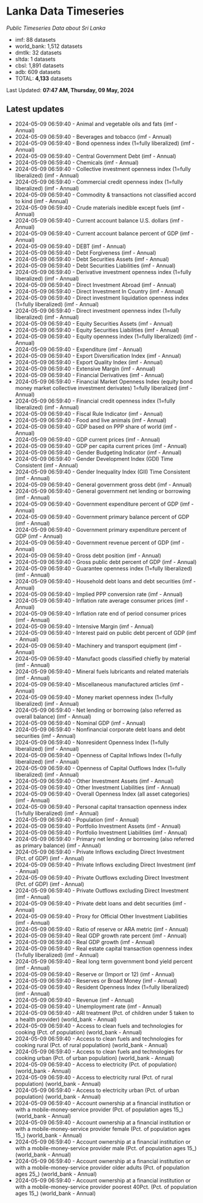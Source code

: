 # Lanka Data Timeseries
*Public Timeseries Data about Sri Lanka*

* imf: 88 datasets
* world_bank: 1,512 datasets
* dmtlk: 32 datasets
* sltda: 1 datasets
* cbsl: 1,891 datasets
* adb: 609 datasets
* TOTAL: **4,133** datasets

Last Updated: **07:47 AM, Thursday, 09 May, 2024**

## Latest updates

* 2024-05-09 06:59:40 - Animal and vegetable oils and fats (imf - Annual)
* 2024-05-09 06:59:40 - Beverages and tobacco (imf - Annual)
* 2024-05-09 06:59:40 - Bond openness index (1=fully liberalized) (imf - Annual)
* 2024-05-09 06:59:40 - Central Government Debt (imf - Annual)
* 2024-05-09 06:59:40 - Chemicals (imf - Annual)
* 2024-05-09 06:59:40 - Collective investment openness index (1=fully liberalized) (imf - Annual)
* 2024-05-09 06:59:40 - Commercial credit openness index (1=fully liberalized) (imf - Annual)
* 2024-05-09 06:59:40 - Commodity & transactions not classified accord to kind (imf - Annual)
* 2024-05-09 06:59:40 - Crude materials inedible except fuels (imf - Annual)
* 2024-05-09 06:59:40 - Current account balance U.S. dollars (imf - Annual)
* 2024-05-09 06:59:40 - Current account balance percent of GDP (imf - Annual)
* 2024-05-09 06:59:40 - DEBT (imf - Annual)
* 2024-05-09 06:59:40 - Debt Forgiveness (imf - Annual)
* 2024-05-09 06:59:40 - Debt Securities Assets (imf - Annual)
* 2024-05-09 06:59:40 - Debt Securities Liabilities (imf - Annual)
* 2024-05-09 06:59:40 - Derivative investment openness index (1=fully liberalized) (imf - Annual)
* 2024-05-09 06:59:40 - Direct Investment Abroad (imf - Annual)
* 2024-05-09 06:59:40 - Direct Investment In Country (imf - Annual)
* 2024-05-09 06:59:40 - Direct investment liquidation openness index (1=fully liberalized) (imf - Annual)
* 2024-05-09 06:59:40 - Direct investment openness index (1=fully liberalized) (imf - Annual)
* 2024-05-09 06:59:40 - Equity Securities Assets (imf - Annual)
* 2024-05-09 06:59:40 - Equity Securities Liabilities (imf - Annual)
* 2024-05-09 06:59:40 - Equity openness index (1=fully liberalized) (imf - Annual)
* 2024-05-09 06:59:40 - Expenditure (imf - Annual)
* 2024-05-09 06:59:40 - Export Diversification Index (imf - Annual)
* 2024-05-09 06:59:40 - Export Quality Index (imf - Annual)
* 2024-05-09 06:59:40 - Extensive Margin (imf - Annual)
* 2024-05-09 06:59:40 - Financial Derivatives (imf - Annual)
* 2024-05-09 06:59:40 - Financial Market Openness Index (equity bond money market collective investment derivates) 1=fully liberalized (imf - Annual)
* 2024-05-09 06:59:40 - Financial credit openness index (1=fully liberalized) (imf - Annual)
* 2024-05-09 06:59:40 - Fiscal Rule Indicator (imf - Annual)
* 2024-05-09 06:59:40 - Food and live animals (imf - Annual)
* 2024-05-09 06:59:40 - GDP based on PPP share of world (imf - Annual)
* 2024-05-09 06:59:40 - GDP current prices (imf - Annual)
* 2024-05-09 06:59:40 - GDP per capita current prices (imf - Annual)
* 2024-05-09 06:59:40 - Gender Budgeting Indicator (imf - Annual)
* 2024-05-09 06:59:40 - Gender Development Index (GDI) Time Consistent (imf - Annual)
* 2024-05-09 06:59:40 - Gender Inequality Index (GII) Time Consistent (imf - Annual)
* 2024-05-09 06:59:40 - General government gross debt (imf - Annual)
* 2024-05-09 06:59:40 - General government net lending or borrowing (imf - Annual)
* 2024-05-09 06:59:40 - Government expenditure percent of GDP (imf - Annual)
* 2024-05-09 06:59:40 - Government primary balance percent of GDP (imf - Annual)
* 2024-05-09 06:59:40 - Government primary expenditure percent of GDP (imf - Annual)
* 2024-05-09 06:59:40 - Government revenue percent of GDP (imf - Annual)
* 2024-05-09 06:59:40 - Gross debt position (imf - Annual)
* 2024-05-09 06:59:40 - Gross public debt percent of GDP (imf - Annual)
* 2024-05-09 06:59:40 - Guarantee openness index (1=fully liberalized) (imf - Annual)
* 2024-05-09 06:59:40 - Household debt loans and debt securities (imf - Annual)
* 2024-05-09 06:59:40 - Implied PPP conversion rate (imf - Annual)
* 2024-05-09 06:59:40 - Inflation rate average consumer prices (imf - Annual)
* 2024-05-09 06:59:40 - Inflation rate end of period consumer prices (imf - Annual)
* 2024-05-09 06:59:40 - Intensive Margin (imf - Annual)
* 2024-05-09 06:59:40 - Interest paid on public debt percent of GDP (imf - Annual)
* 2024-05-09 06:59:40 - Machinery and transport equipment (imf - Annual)
* 2024-05-09 06:59:40 - Manufact goods classified chiefly by material (imf - Annual)
* 2024-05-09 06:59:40 - Mineral fuels lubricants and related materials (imf - Annual)
* 2024-05-09 06:59:40 - Miscellaneous manufactured articles (imf - Annual)
* 2024-05-09 06:59:40 - Money market openness index (1=fully liberalized) (imf - Annual)
* 2024-05-09 06:59:40 - Net lending or borrowing (also referred as overall balance) (imf - Annual)
* 2024-05-09 06:59:40 - Nominal GDP (imf - Annual)
* 2024-05-09 06:59:40 - Nonfinancial corporate debt loans and debt securities (imf - Annual)
* 2024-05-09 06:59:40 - Nonresident Openness Index (1=fully liberalized) (imf - Annual)
* 2024-05-09 06:59:40 - Openness of Capital Inflows Index (1=fully liberalized) (imf - Annual)
* 2024-05-09 06:59:40 - Openness of Capital Outflows Index (1=fully liberalized) (imf - Annual)
* 2024-05-09 06:59:40 - Other Investment Assets (imf - Annual)
* 2024-05-09 06:59:40 - Other Investment Liabilities (imf - Annual)
* 2024-05-09 06:59:40 - Overall Openness Index (all asset categories) (imf - Annual)
* 2024-05-09 06:59:40 - Personal capital transaction openness index (1=fully liberalized) (imf - Annual)
* 2024-05-09 06:59:40 - Population (imf - Annual)
* 2024-05-09 06:59:40 - Portfolio Investment Assets (imf - Annual)
* 2024-05-09 06:59:40 - Portfolio Investment Liabilities (imf - Annual)
* 2024-05-09 06:59:40 - Primary net lending or borrowing (also referred as primary balance) (imf - Annual)
* 2024-05-09 06:59:40 - Private Inflows excluding Direct Investment (Pct. of GDP) (imf - Annual)
* 2024-05-09 06:59:40 - Private Inflows excluding Direct Investment (imf - Annual)
* 2024-05-09 06:59:40 - Private Outflows excluding Direct Investment (Pct. of GDP) (imf - Annual)
* 2024-05-09 06:59:40 - Private Outflows excluding Direct Investment (imf - Annual)
* 2024-05-09 06:59:40 - Private debt loans and debt securities (imf - Annual)
* 2024-05-09 06:59:40 - Proxy for Official Other Investment Liabilities (imf - Annual)
* 2024-05-09 06:59:40 - Ratio of reserve or ARA metric (imf - Annual)
* 2024-05-09 06:59:40 - Real GDP growth rate percent (imf - Annual)
* 2024-05-09 06:59:40 - Real GDP growth (imf - Annual)
* 2024-05-09 06:59:40 - Real estate capital transaction openness index (1=fully liberalized) (imf - Annual)
* 2024-05-09 06:59:40 - Real long term government bond yield percent (imf - Annual)
* 2024-05-09 06:59:40 - Reserve or (Import or 12) (imf - Annual)
* 2024-05-09 06:59:40 - Reserves or Broad Money (imf - Annual)
* 2024-05-09 06:59:40 - Resident Openness Index (1=fully liberalized) (imf - Annual)
* 2024-05-09 06:59:40 - Revenue (imf - Annual)
* 2024-05-09 06:59:40 - Unemployment rate (imf - Annual)
* 2024-05-09 06:59:40 - ARI treatment (Pct. of children under 5 taken to a health provider) (world_bank - Annual)
* 2024-05-09 06:59:40 - Access to clean fuels and technologies for cooking (Pct. of population) (world_bank - Annual)
* 2024-05-09 06:59:40 - Access to clean fuels and technologies for cooking rural (Pct. of rural population) (world_bank - Annual)
* 2024-05-09 06:59:40 - Access to clean fuels and technologies for cooking urban (Pct. of urban population) (world_bank - Annual)
* 2024-05-09 06:59:40 - Access to electricity (Pct. of population) (world_bank - Annual)
* 2024-05-09 06:59:40 - Access to electricity rural (Pct. of rural population) (world_bank - Annual)
* 2024-05-09 06:59:40 - Access to electricity urban (Pct. of urban population) (world_bank - Annual)
* 2024-05-09 06:59:40 - Account ownership at a financial institution or with a mobile-money-service provider (Pct. of population ages 15_) (world_bank - Annual)
* 2024-05-09 06:59:40 - Account ownership at a financial institution or with a mobile-money-service provider female (Pct. of population ages 15_) (world_bank - Annual)
* 2024-05-09 06:59:40 - Account ownership at a financial institution or with a mobile-money-service provider male (Pct. of population ages 15_) (world_bank - Annual)
* 2024-05-09 06:59:40 - Account ownership at a financial institution or with a mobile-money-service provider older adults (Pct. of population ages 25_) (world_bank - Annual)
* 2024-05-09 06:59:40 - Account ownership at a financial institution or with a mobile-money-service provider poorest 40Pct. (Pct. of population ages 15_) (world_bank - Annual)